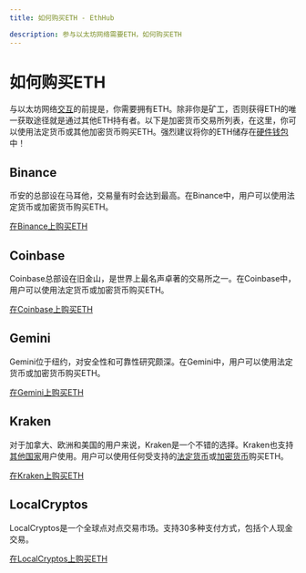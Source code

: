 ```yaml
---
title: 如何购买ETH - EthHub

description: 参与以太坊网络需要ETH，如何购买ETH
---
```


# 如何购买ETH

与以太坊网络[交互](https://docs.ethhub.io/using-ethereum/transactions/)的前提是，你需要拥有ETH。除非你是矿工，否则获得ETH的唯一获取途径就是通过其他ETH持有者。以下是加密货币交易所列表，在这里，你可以使用法定货币或其他加密货币购买ETH。强烈建议将你的ETH储存在[硬件钱包](https://docs.ethhub.io/using-ethereum/wallets/hardware/)中！

## Binance
币安的总部设在马耳他，交易量有时会达到最高。在Binance中，用户可以使用法定货币或加密货币购买ETH。

[在Binance上购买ETH](https://www.binance.com/?ref=10900939)

## Coinbase
Coinbase总部设在旧金山，是世界上最名声卓著的交易所之一。在Coinbase中，用户可以使用法定货币或加密货币购买ETH。 

[在Coinbase上购买ETH](https://www.coinbase.com/join/527bbccd0c46660a8a00003b)

## Gemini
Gemini位于纽约，对安全性和可靠性研究颇深。在Gemini中，用户可以使用法定货币或加密货币购买ETH。

[在Gemini上购买ETH](https://gemini.com/share/bgw7efxb)

## Kraken
对于加拿大、欧洲和美国的用户来说，Kraken是一个不错的选择。Kraken也支持[其他国家](https://support.kraken.com/hc/en-us/articles/360001368823-Geographic-Restrictions-Can-I-use-Kraken-if-I-m-from-)用户使用。用户可以使用任何受支持的[法定货币](https://support.kraken.com/hc/en-us/articles/360000381846-Fiat-currency-deposit-methods-fees-and-minimums)或[加密货币](https://support.kraken.com/hc/en-us/articles/360001389303-Summary-of-digital-assets-cryptocurrency-minimums-and-fees)购买ETH。

[在Kraken上购买ETH](https://www.kraken.com)

## LocalCryptos
LocalCryptos是一个全球点对点交易市场。支持30多种支付方式，包括个人现金交易。

[在LocalCryptos上购买ETH](https://localcryptos.com/)
